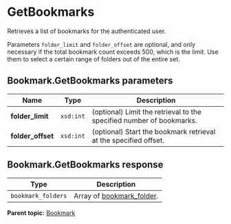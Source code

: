 # GetBookmarks

Retrieves a list of bookmarks for the authenticated user.

Parameters `folder_limit` and `folder_offset` are optional, and only necessary if the total bookmark count exceeds 500, which is the limit. Use them to select a certain range of folders out of the entire set.

## Bookmark.GetBookmarks parameters

|Name|Type|Description|
|----|----|-----------|
|**folder\_limit** |`xsd:int` |\(optional\) Limit the retrieval to the specified number of bookmarks.|
|**folder\_offset** |`xsd:int` |\(optional\) Start the bookmark retrieval at the specified offset.|

## Bookmark.GetBookmarks response

|Type|Description|
|----|-----------|
|`bookmark_folders` |Array of [bookmark\_folder](../../data_types/r_bookmark_folder.md#).|

**Parent topic:** [Bookmark](../../methods/bookmark/c_api_admin_methods_bookmark.md)

